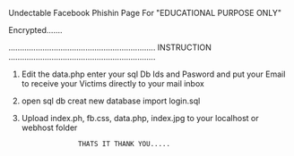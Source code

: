 Undectable Facebook Phishin Page  For "EDUCATIONAL PURPOSE ONLY"

Encrypted.......


.................................................................
                       INSTRUCTION
.................................................................


1. Edit the data.php enter your sql Db Ids and Pasword and put your 
   Email to receive your Victims directly  to your mail inbox

2. open sql db creat new database import login.sql

3. Upload index.ph, fb.css, data.php, index.jpg to your localhost or webhost folder

                     THATS IT THANK YOU.....